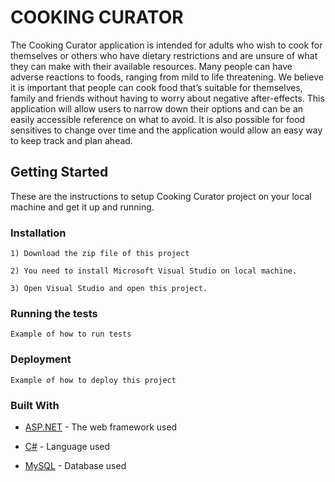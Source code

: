 # COOKING CURATOR

The Cooking Curator application is intended for adults who wish to cook for themselves or others who have dietary restrictions and are unsure of what they can make with their available resources.  Many people can have adverse reactions to foods, ranging from mild to life threatening.  We believe it is important that people can cook food that’s suitable for themselves, family and friends without having to worry about negative after-effects.  This application will allow users to narrow down their options and can be an easily accessible reference on what to avoid.  It is also possible for food sensitives to change over time and the application would allow an easy way to keep track and plan ahead.

## Getting Started

These are the instructions to setup Cooking Curator project on your local machine and get it up and running. 

### Installation

```
1) Download the zip file of this project

2) You need to install Microsoft Visual Studio on local machine.

3) Open Visual Studio and open this project.

```
### Running the tests

```
Example of how to run tests

```

### Deployment

```
Example of how to deploy this project

```

### Built With

- [ASP.NET](https://docs.microsoft.com/en-us/aspnet/mvc/overview/getting-started/introduction/getting-started) - The web framework used

- [C#](https://docs.microsoft.com/en-us/dotnet/csharp/) - Language used

- [MySQL](https://www.mysql.com/) - Database used



